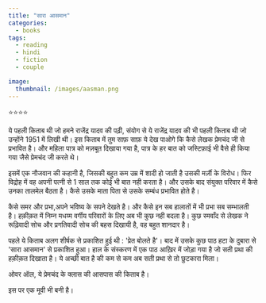 ```yaml
---
title: "सारा आसमान"
categories:
  - books
tags:
  - reading
  - hindi
  - fiction
  - couple

image: 
  thumbnail: /images/aasman.png
---
```


⭐️⭐️⭐️⭐️

ये पहली किताब थी जो हमने राजेंद्र यादव की पढ़ी, संयोग से ये राजेंद्र यादव की भी पहली किताब थी जो उन्होंने 1951 में लिखी थी। इस किताब में तुम साफ़ साफ़ ये देख पाओगे कि कैसे लेखक प्रेमचंद जी से प्रभावित है। और महिला पात्र को मज़बूत दिखाया गया है, पात्र के हर बात को जस्टिफ़ाई भी वैसे ही किया गया जैसे प्रेमचंद जी करते थे। 

इसमें एक नौजवान की कहानी है, जिसकी बहुत कम उम्र में शादी हो जाती है उसकी मर्ज़ी के विरोध। फिर विद्रोह में वह अपनी पत्नी से 1 साल तक कोई भी बात नही करता है। और उसके बाद संयुक्त परिवार में कैसे उनका तालमेल बैठता है। कैसे उसके माता पिता से उसके सम्बंध प्रभावित होते है।

कैसे समर और प्रभा,अपने भविष्य के सपने देखते है। और कैसे इन सब हालातों में भी प्रभा सब सम्भालती है। हक़ीक़त में निम्न मधय्म वर्गीय परिवारों के लिए अब भी कुछ नही बदला है। कुछ स्मवाँद से लेखक ने रूढ़िवादी सोच और प्रगतिवादी सोच की बहस दिखायी है, वह बहुत शानदार है।

पहले ये किताब अलग शीर्षक से प्रकाशित हुई थी : 'प्रेत बोलते है'। बाद में उसके कुछ पाठ हटा के दुबारा से 'सारा आसमान' से प्रकाशित हुआ। हाल के संस्करण में एक पाठ आख़िर में जोड़ा गया है जो सती प्रथा की हक़ीक़त दिखाता है। ये अच्छी बात है की कम से कम अब सती प्रथा से तो छुटकारा मिला।

ओवर ऑल, ये प्रेमचंद के क्लास की आसपास की किताब है।

इस पर एक मूवी भी बनी है।
